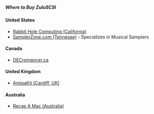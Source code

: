 ##### Where to Buy ZuluSCSI

#### United States
* [Rabbit Hole Computing (California)](https://store.inertialcomputing.com/ZulaSCSI-V1-1-p/zuluscsi-v1.1-rev-2022c.htm)
* [SamplerZone.com (Tennesee)](https://samplerzone.com/collections/zuluscsi) - Specializes in Musical Samplers

#### Canada
* [DECromancer.ca](https://decromancer.ca/scsi2sd/#zuluscsi)

#### United Kingdom
* [AmigaKit (Cardiff, UK)](https://amigakit.amiga.store/zuluscsi-adapter-p-91287.html?currency=EUR)

#### Australia
* [Recap A Mac (Australia)](https://recapamac.com.au/product/zuluscsi)

